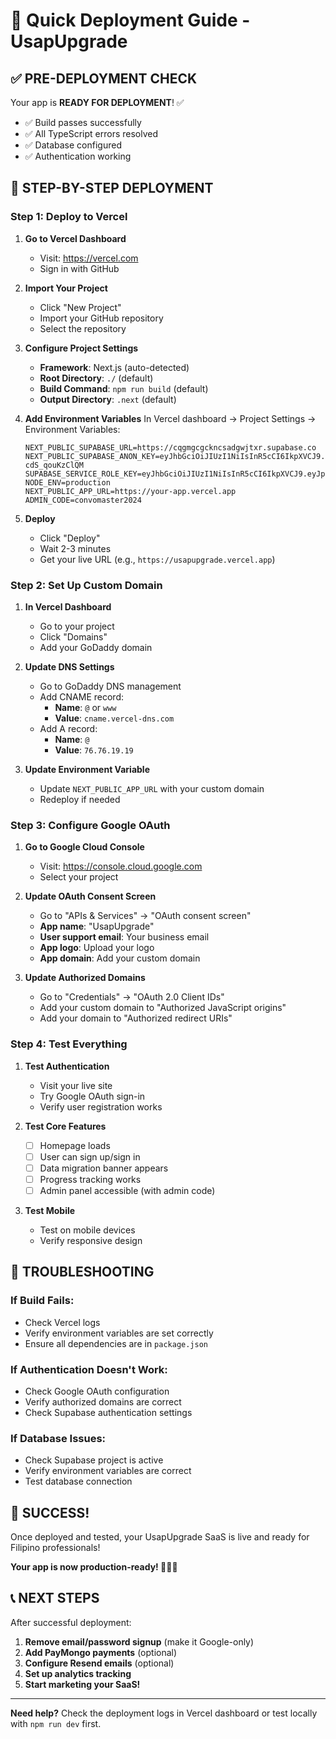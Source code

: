 # 🚀 Quick Deployment Guide - UsapUpgrade

## ✅ PRE-DEPLOYMENT CHECK

Your app is **READY FOR DEPLOYMENT**! ✅
- ✅ Build passes successfully
- ✅ All TypeScript errors resolved
- ✅ Database configured
- ✅ Authentication working

## 🎯 STEP-BY-STEP DEPLOYMENT

### Step 1: Deploy to Vercel

1. **Go to Vercel Dashboard**
   - Visit: https://vercel.com
   - Sign in with GitHub

2. **Import Your Project**
   - Click "New Project"
   - Import your GitHub repository
   - Select the repository

3. **Configure Project Settings**
   - **Framework**: Next.js (auto-detected)
   - **Root Directory**: `./` (default)
   - **Build Command**: `npm run build` (default)
   - **Output Directory**: `.next` (default)

4. **Add Environment Variables**
   In Vercel dashboard → Project Settings → Environment Variables:
   ```
   NEXT_PUBLIC_SUPABASE_URL=https://cqgmgcgckncsadgwjtxr.supabase.co
   NEXT_PUBLIC_SUPABASE_ANON_KEY=eyJhbGciOiJIUzI1NiIsInR5cCI6IkpXVCJ9.eyJpc3MiOiJzdXBhYmFzZSIsInJlZiI6ImNxZ21nY2dja25jc2FkZ3dqdHhyIiwicm9sZSI6ImFub24iLCJpYXQiOjE3NTQwMTgxODUsImV4cCI6MjA2OTU5NDE4NX0.jZEckxJEV3HGUiFpcyVvUXFu22VhU-cdS_qouKzClQM
   SUPABASE_SERVICE_ROLE_KEY=eyJhbGciOiJIUzI1NiIsInR5cCI6IkpXVCJ9.eyJpc3MiOiJzdXBhYmFzZSIsInJlZiI6ImNxZ21nY2dja25jc2FkZ3dqdHhyIiwicm9sZSI6InNlcnZpY2Vfcm9sZSIsImlhdCI6MTc1NDAxODE4NSwiZXhwIjoyMDY5NTk0MTg1fQ.vTuvjxJHVEUkLzJ7BxNoUnxZj3N5dyULaSTEPCKCAeg
   NODE_ENV=production
   NEXT_PUBLIC_APP_URL=https://your-app.vercel.app
   ADMIN_CODE=convomaster2024
   ```

5. **Deploy**
   - Click "Deploy"
   - Wait 2-3 minutes
   - Get your live URL (e.g., `https://usapupgrade.vercel.app`)

### Step 2: Set Up Custom Domain

1. **In Vercel Dashboard**
   - Go to your project
   - Click "Domains"
   - Add your GoDaddy domain

2. **Update DNS Settings**
   - Go to GoDaddy DNS management
   - Add CNAME record:
     - **Name**: `@` or `www`
     - **Value**: `cname.vercel-dns.com`
   - Add A record:
     - **Name**: `@`
     - **Value**: `76.76.19.19`

3. **Update Environment Variable**
   - Update `NEXT_PUBLIC_APP_URL` with your custom domain
   - Redeploy if needed

### Step 3: Configure Google OAuth

1. **Go to Google Cloud Console**
   - Visit: https://console.cloud.google.com
   - Select your project

2. **Update OAuth Consent Screen**
   - Go to "APIs & Services" → "OAuth consent screen"
   - **App name**: "UsapUpgrade"
   - **User support email**: Your business email
   - **App logo**: Upload your logo
   - **App domain**: Add your custom domain

3. **Update Authorized Domains**
   - Go to "Credentials" → "OAuth 2.0 Client IDs"
   - Add your custom domain to "Authorized JavaScript origins"
   - Add your domain to "Authorized redirect URIs"

### Step 4: Test Everything

1. **Test Authentication**
   - Visit your live site
   - Try Google OAuth sign-in
   - Verify user registration works

2. **Test Core Features**
   - [ ] Homepage loads
   - [ ] User can sign up/sign in
   - [ ] Data migration banner appears
   - [ ] Progress tracking works
   - [ ] Admin panel accessible (with admin code)

3. **Test Mobile**
   - Test on mobile devices
   - Verify responsive design

## 🔧 TROUBLESHOOTING

### If Build Fails:
- Check Vercel logs
- Verify environment variables are set correctly
- Ensure all dependencies are in `package.json`

### If Authentication Doesn't Work:
- Check Google OAuth configuration
- Verify authorized domains are correct
- Check Supabase authentication settings

### If Database Issues:
- Check Supabase project is active
- Verify environment variables are correct
- Test database connection

## 🎉 SUCCESS!

Once deployed and tested, your UsapUpgrade SaaS is live and ready for Filipino professionals!

**Your app is now production-ready! 🚀🇵🇭**

## 📞 NEXT STEPS

After successful deployment:
1. **Remove email/password signup** (make it Google-only)
2. **Add PayMongo payments** (optional)
3. **Configure Resend emails** (optional)
4. **Set up analytics tracking**
5. **Start marketing your SaaS!**

---

**Need help?** Check the deployment logs in Vercel dashboard or test locally with `npm run dev` first. 